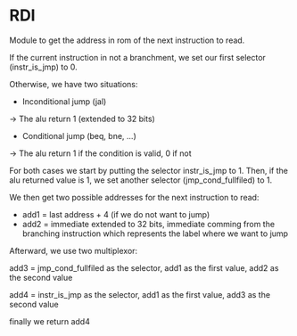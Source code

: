 # RDI

Module to get the address in rom of the next instruction to read.

If the current instruction in not a branchment, we set our first selector (instr_is_jmp) to 0.

Otherwise, we have two situations:

- Inconditional jump (jal)

-> The alu return 1 (extended to 32 bits)

- Conditional jump (beq, bne, ...)

-> The alu return 1 if the condition is valid, 0 if not


For both cases we start by putting the selector instr_is_jmp to 1.
Then, if the alu returned value is 1, we set another selector (jmp_cond_fullfiled) to 1.

We then get two possible addresses for the next instruction to read: 
- add1 =  last address + 4 (if we do not want to jump)
- add2 = immediate extended to 32 bits, immediate comming from the branching instruction which represents the 
label where we want to jump

Afterward, we use two multiplexor:

add3 = jmp_cond_fullfiled as the selector, add1 as the first value, add2 as the second value

add4 = instr_is_jmp as the selector, add1 as the first value, add3 as the second value

finally we return add4
